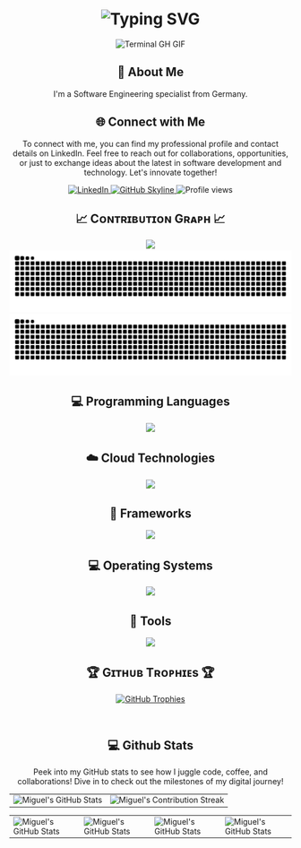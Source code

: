 
<div align="center">
    <h1><img src="https://readme-typing-svg.herokuapp.com?font=Jetbrains+mono&size=40&duration=3000&color=33FF33&center=true&vCenter=true&width=435&lines=Hey..+I'm+Miguel;This+is..;..my+Github..;" alt="Typing SVG"/></h1>
    <p><img src="termina-gh.gif" alt="Terminal GH GIF" /></p>
</div>

<div align="center">
    <h2>🚀 About Me</h2>
<!--     <p><img src="termina-gh.gif" alt="Terminal GH GIF" /></p> -->
    <p>I'm a Software Engineering specialist from Germany.</p>
</div>

<div align="center">
<h2 align="center" class="section-heading">🌐 Connect with Me</h2>
<p> To connect with me, you can find my professional profile and contact details on LinkedIn. Feel free to reach out for collaborations, opportunities, or just to exchange ideas about the latest in software development and technology. Let's innovate together! </p>
<div align="center">
  <a href="https://www.linkedin.com/in/miguel-g-9a76ba149">
    <img src="https://img.shields.io/badge/Miguel-0077B5?style=for-the-badge&logo=linkedin&logoColor=white" alt="LinkedIn"/>
  </a>
<a href="https://github.com/miggi92/miggi92" target="_blank">
    <img src="https://img.shields.io/badge/View%20on%20GitHub-%230077B5.svg?&style=for-the-badge&logo=github&logoColor=white" alt="GitHub Skyline"/>
</a>
<img src="https://komarev.com/ghpvc/?username=miggi92&style=for-the-badge" alt="Profile views" />
</div>

<h2 align="center">📈 Cᴏɴᴛʀɪʙᴜᴛɪᴏɴ Gʀᴀᴘʜ 📈</h2>
<div align="center">
    <img src="https://github-readme-activity-graph.vercel.app/graph?username=miggi92&bg_color=011627&color=79d3c3&line=c792ea&point=ffeb95&area=true&hide_border=false" border-radius="15">
</div>
<div align="center">
   <img src="https://raw.githubusercontent.com/miggi92/miggi92/output/github-contribution-grid-snake-dark.svg#gh-dark-mode-only" alt="GitHub Contribution Grid Snake Animation Dark Mode"/>
    <img src="https://raw.githubusercontent.com/miggi92/miggi92/output/github-contribution-grid-snake.svg#gh-light-mode-only" alt="GitHub Contribution Grid Snake Animation Light Mode"/>
</div>

<h2 align="center" class="section-heading">💻 Programming Languages</h2>
<p></p>
<div align="center">
    <img width="500px"  src="https://skillicons.dev/icons?i=py,java,js,ts,html,css,md,cs,dart,vue&perline=10"  />
</div>

<h2 align="center" class="section-heading">☁️ Cloud Technologies</h2>
<p></p>
<div align="center">
  <img width="500px"  src="https://skillicons.dev/icons?i=express,mongo,docker,aws,supabase,gcp,cloudflare&perline=10"  />
</div>

<h2 align="center" class="section-heading">🔧 Frameworks</h2>
<p></p>
<div align="center">
  <img width="500px"  src="https://skillicons.dev/icons?i=angular,bootstrap,flutter,nuxtjs,p5js,tailwind&perline=10"  />
</div>

<h2 align="center" class="section-heading">💻 Operating Systems</h2>
<p></p>
<div align="center">
  <img width="500px"  src="https://skillicons.dev/icons?i=linux,kali,raspberrypi,ubuntu,windows,debian&perline=10"  />
</div>

<h2 align="center" class="section-heading">🔧 Tools</h2>
<p></p>
<div align="center">
  <img width="500px"  src="https://skillicons.dev/icons?i=nodejs,git,bitbucket,vscode,postman,eclipse,npm,pnpm,jenkins,androidstudio&perline=10"  />
</div>


<!--Trophies Section-->   
<h2 align="center">🏆 Gɪᴛʜᴜʙ Tʀᴏᴘʜɪᴇs 🏆</h2>
<p align="center">
  <a href="https://github.com/miggi92/github-profile-trophy">
    <img src="https://github-profile-trophy.vercel.app/?username=miggi92&row=2&column=6&margin-w=20&margin-h=20&theme=dracula" alt="GitHub Trophies">
  </a>
</p>
<br />


<div align="center">
<h2 align="center" class="section-heading"> 💻 Github Stats</h2>
<p>Peek into my GitHub stats to see how I juggle code, coffee, and collaborations! Dive in to check out the milestones of my digital journey!</p>
 <table align="center" width="100%" height="100%" >
    <tr>
       <td><img style="border: none;" src="https://github-profile-summary-cards.vercel.app/api/cards/profile-details?username=miggi92&theme=nightowl" alt="Miguel's GitHub Stats"/></td>   
       <td><img style="border: none;" src="https://github-readme-streak-stats.herokuapp.com/?user=miggi92&theme=nightowl" alt="Miguel's Contribution Streak"/></td>
    </tr>
 </table>

 <table align="center" width="100%" height="100%" >
    <tr>
        <td><img style="border: none;" src="https://github-profile-summary-cards.vercel.app/api/cards/stats?username=miggi92&theme=nightowl" alt="Miguel's GitHub Stats"/></td>
        <td><img style="border: none;" src="https://github-profile-summary-cards.vercel.app/api/cards/productive-time?username=miggi92&theme=nightowl&utcOffset=2" alt="Miguel's GitHub Stats"/>
        <td><img style="border: none;" src="https://github-profile-summary-cards.vercel.app/api/cards/repos-per-language?username=miggi92&theme=nightowl" alt="Miguel's GitHub Stats"/></td>
        <td><img style="border: none;" src="https://github-profile-summary-cards.vercel.app/api/cards/most-commit-language?username=miggi92&theme=nightowl" alt="Miguel's GitHub Stats"/></td>
    </tr>
 </table>
</div>
